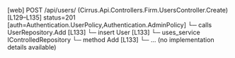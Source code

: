 [web] POST /api/users/  (Cirrus.Api.Controllers.Firm.UsersController.Create)  [L129–L135] status=201 [auth=Authentication.UserPolicy,Authentication.AdminPolicy]
  └─ calls UserRepository.Add [L133]
  └─ insert User [L133]
  └─ uses_service IControlledRepository<User>
    └─ method Add [L133]
      └─ ... (no implementation details available)

